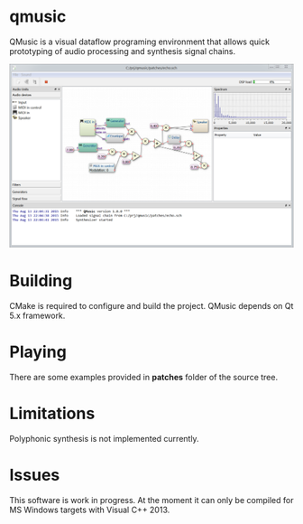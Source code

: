 # qmusic
QMusic is a visual dataflow programing environment that allows quick prototyping of audio processing
and synthesis signal chains.

![Screenshot](https://raw.githubusercontent.com/Archie3d/qmusic/master/screenshot.png)


# Building
CMake is required to configure and build the project.
QMusic depends on Qt 5.x framework.

# Playing
There are some examples provided in **patches** folder of the source tree.

# Limitations
Polyphonic synthesis is not implemented currently.

# Issues
This software is work in progress.
At the moment it can only be compiled for MS Windows targets with Visual C++ 2013.